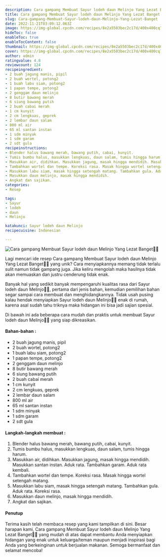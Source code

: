 ```yaml
---
description: Cara gampang Membuat Sayur lodeh daun Melinjo Yang Lezat Banget"
title: Cara gampang Membuat Sayur lodeh daun Melinjo Yang Lezat Banget
slug: Cara-gampang-Membuat-Sayur-lodeh-daun-Melinjo-Yang-Lezat-Banget
date: 2022-11-21T03:09:12.063Z
image: https://img-global.cpcdn.com/recipes/8e2a5503bec2c17d/400x400cq70/photo.jpg
hideToc: false
enableToc: true
enableTocContent: false
thumbnail: https://img-global.cpcdn.com/recipes/8e2a5503bec2c17d/400x400cq70/photo.jpg
cover: https://img-global.cpcdn.com/recipes/8e2a5503bec2c17d/400x400cq70/photo.jpg
author: admin
ratingvalue: 4.8
reviewcount: 124
recipeingredient:
- 2 buah jagung manis, pipil
- 2 buah wortel, potong2
- 1 buah labu siam, potong2
- 1 papan tempe, potong2
- 2 genggam daun melinjo
- 8 butir bawang merah
- 6 siung bawang putih
- 2 buah cabai merah
- 1 cm kunyit
- 2 cm lengkuas, geprek
- 2 lembar daun salam
- 800 ml air
- 65 ml santan instan
- 1 sdm minyak
- 1 sdm garam
- 2 sdt gula
recipeinstructions:
- Blender halus bawang merah, bawang putih, cabai, kunyit.
- Tumis bumbu halus, masukkan lengkuas, daun salam, tumis hingga harum.
- Masukkan air, didihkan. Masukkan jagung, masak hingga mendidih. Masukkan santan instan. Aduk rata. Tambahkan garam. Aduk rata kembali.
- Tambahkan wortel dan tempe. Koreksi rasa. Masak hingga wortel setengah matang.
- Masukkan labu siam, masak hingga setengah matang. Tambahkan gula. Aduk rata. Koreksi rasa.
- Masukkan daun melinjo, masak hingga mendidih.
- Angkat dan sajikan.
categories:
- Resep

tags:
- Sayur
- lodeh
- daun
- Melinjo

katakunci: Sayur lodeh daun Melinjo
recipecuisine: Indonesian

---
```


![Cara gampang Membuat Sayur lodeh daun Melinjo Yang Lezat Banget👩‍🍳](https://img-global.cpcdn.com/recipes/8e2a5503bec2c17d/400x400cq70/photo.jpg)

Lagi mencari ide resep Cara gampang Membuat Sayur lodeh daun Melinjo Yang Lezat Banget👩‍🍳 yang unik? Cara menyiapkannya memang tidak terlalu sulit namun tidak gampang juga. Jika keliru mengolah maka hasilnya tidak akan memuaskan dan justru cenderung tidak enak.

Banyak hal yang sedikit banyak mempengaruhi kualitas rasa dari Sayur lodeh daun Melinjo👩‍🍳, pertama dari jenis bahan, kemudian pemilihan bahan segar sampai cara membuat dan menghidangkannya. Tidak usah pusing kalau hendak menyiapkan Sayur lodeh daun Melinjo👩‍🍳 enak di rumah, karena asal sudah tahu triknya maka hidangan ini bisa jadi sajian spesial.

Di bawah ini ada beberapa cara mudah dan praktis untuk membuat Sayur lodeh daun Melinjo👩‍🍳 yang siap dikreasikan.

<!--inarticleads1-->

#### Bahan-bahan :

- 2 buah jagung manis, pipil
- 2 buah wortel, potong2
- 1 buah labu siam, potong2
- 1 papan tempe, potong2
- 2 genggam daun melinjo
- 8 butir bawang merah
- 6 siung bawang putih
- 2 buah cabai merah
- 1 cm kunyit
- 2 cm lengkuas, geprek
- 2 lembar daun salam
- 800 ml air
- 65 ml santan instan
- 1 sdm minyak
- 1 sdm garam
- 2 sdt gula

<!--inarticleads2-->

#### Langkah-langkah membuat :

1. Blender halus bawang merah, bawang putih, cabai, kunyit.
1. Tumis bumbu halus, masukkan lengkuas, daun salam, tumis hingga harum.
1. Masukkan air, didihkan. Masukkan jagung, masak hingga mendidih. Masukkan santan instan. Aduk rata. Tambahkan garam. Aduk rata kembali.
1. Tambahkan wortel dan tempe. Koreksi rasa. Masak hingga wortel setengah matang.
1. Masukkan labu siam, masak hingga setengah matang. Tambahkan gula. Aduk rata. Koreksi rasa.
1. Masukkan daun melinjo, masak hingga mendidih.
1. Angkat dan sajikan.

#### Penutup

Terima kasih telah membaca resep yang kami tampilkan di sini. Besar harapan kami, Cara gampang Membuat Sayur lodeh daun Melinjo Yang Lezat Banget👩‍🍳 yang mudah di atas dapat membantu Anda menyiapkan hidangan yang enak untuk keluarga/teman maupun menjadi inspirasi bagi Anda yang berkeinginan untuk berjualan makanan. Semoga bermanfaat dan selamat mencoba!